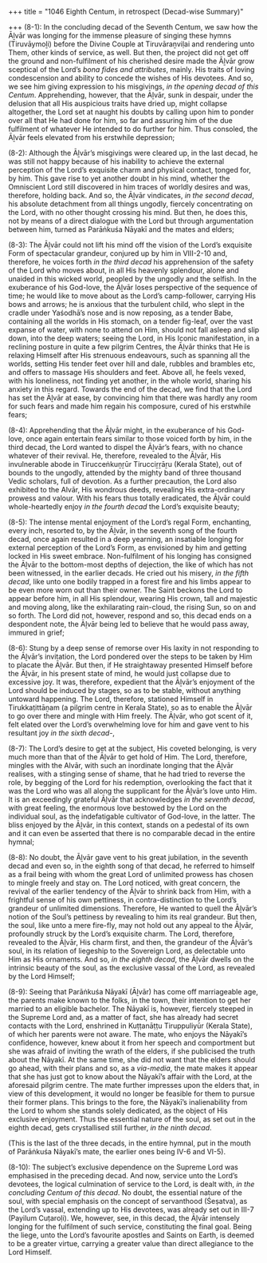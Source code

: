 +++
title = "1046 Eighth Centum, in retrospect (Decad-wise Summary)"

+++
(8-1): In the concluding decad of the Seventh Centum, we saw how the Āḻvār was longing for the immense pleasure of singing these hymns (Tiruvāymoḻi) before the Divine Couple at Tiruvāraṉviḷai and rendering unto Them, other kinds of service, as well. But then, the project did not get off the ground and non-fulfilment of his cherished desire made the Āḻvār grow sceptical of the Lord’s *bona fides and attributes*, mainly. His traits of loving condescension and ability to concede the wishes of His devotees. And so, we see him giving expression to his misgivings, *in the opening decad of this Centum*. Apprehending, however, that the Āḻvār, sunk in despair, under the delusion that all His auspicious traits have dried up, might collapse altogether, the Lord set at naught his doubts by calling upon him to ponder over all that He had done for him, so far and assuring him of the due fulfilment of whatever He intended to do further for him. Thus consoled, the Āḻvār feels elevated from his erstwhile depression;

(8-2): Although the Āḻvār’s misgivings were cleared up, in the last decad, he was still not happy because of his inability to achieve the external perception of the Lord’s exquisite charm and physical contact, ṭonged for, by him. This gave rise to yet another doubt in his mind, whether the Omniscient Lord still discovered in him traces of worldly desires and was, therefore, holding back. And so, the Āḻvār vindicates, *in the second decad*, his absolute detachment from all things ungodly, fiercely concentrating on the Lord, with no other thought crossing his mind. But then, he does this, not by means of a direct dialogue with the Lord but through argumentation between him, turned as Parāṅkuśa Nāyakī and the mates and elders;

(8-3): The Āḻvār could not lift his mind off the vision of the Lord’s exquisite Form of spectacular grandeur, conjured up by him in VIII-2-10 and, therefore, he voices forth *in the third decad* his apprehension of the safety of the Lord who moves about, in all His heavenly splendour, alone and unaided in this wicked world, peopled by the ungodly and the selfish. In the exuberance of his God-love, the Āḻvār loses perspective of the sequence of time; he would like to move about as the Lord’s camp-follower, carrying His bows and arrows; he is anxious that the turbulent child, who slept in the cradle under Yaśodhā’s nose and is now reposing, as a tender Babe, containing all the worlds in His stomach, on a tender fig-leaf, over the vast expanse of water, with none to attend on Him, should not fall asleep and slip down, into the deep waters; seeing the Lord, in His Iconic manifestation, in a reclining posture in quite a few pilgrim Centres, the Āḻvār thinks that He is relaxing Himself after His strenuous endeavours, such as spanning all the worlds, setting His tender feet over hill and dale, rubbles and brambles etc, and offers to massage His shoulders and feet. Above all, he feels vexed, with his loneliness, not finding yet another, in the whole world, sharing his anxiety in this regard. Towards the end of the decad, we find that the Lord has set the Āḻvār at ease, by convincing him that there was hardly any room for such fears and made him regain his composure, cured of his erstwhile fears;

(8-4): Apprehending that the Āḻvār might, in the exuberance of his God-love, once again entertain fears similar to those voiced forth by him, in the third decad, the Lord wanted to dispel the Āḻvār’s fears, with no chance whatever of their revival. He, therefore, revealed to the Āḻvār, His invulnerable abode in Tirucceṅkuṉṟūr Tirucciṟṟāṟu (Kerala State), out of bounds to the ungodly, attended by the mighty band of three thousand Vedic scholars, full of devotion. As a further precaution, the Lord also exhibited to the Alvār, His wondrous deeds, revealing His extra-ordinary prowess and valour. With his fears thus totally eradicated, the Āḻvār could whole-heartedly enjoy *in the fourth decad* the Lord’s exquisite beauty;

(8-5): The intense mental enjoyment of the Lord’s regal Form, enchanting, every inch, resorted to, by the Āḻvār, in the seventh song of the fourth decad, once again resulted in a deep yearning, an insatiable longing for external perception of the Lord’s Form, as envisioned by him and getting locked in His sweet embrace. Non-fulfilment of his longing has consigned the Āḻvār to the bottom-most depths of dejection, the like of which has not been witnessed, in the earlier decads. He cried out his misery, *in the fifth decad*, like unto one bodily trapped in a forest fire and his limbs appear to be even more worn out than their owner. The Saint beckons the Lord to appear before him, in all His splendour, wearing His crown, tall and majestic and moving along, like the exhilarating rain-cloud, the rising Sun, so on and so forth. The Lord did not, however, respond and so, this decad ends on a despondent note, the Āḻvār being led to believe that he would pass away, immured in grief;

(8-6): Stung by a deep sense of remorse over His laxity in not responding to the Āḻvār’s invitation, the Lord pondered over the steps to be taken by Him to placate the Āḻvār. But then, if He straightaway presented Himself before the Āḻvār, in his present state of mind, he would just collapse due to excessive joy. It was, therefore, expedient that the Āḻvār’s enjoyment of the Lord should be induced by stages, so as to be stable, without anything untoward happening. The Lord, therefore, stationed Himself in Tirukkaṭittāṉam (a pilgrim centre in Kerala State), so as to enable the Āḻvār to go over there and mingle with Him freely. The Āḻvār, who got scent of it, felt elated over the Lord’s overwhelming love for him and gave vent to his resultant joy *in the sixth decad-*,

(8-7): The Lord’s desire to get at the subject, His coveted belonging, is very much more than that of the Āḻvār to get hold of Him. The Lord, therefore, mingles with the Alvār, with such an inordinate longing that the Āḻvār realises, with a stinging sense of shame, that he had tried to reverse the role, by begging of the Lord for his redemption, overlooking the fact that it was the Lord who was all along the supplicant for the Āḻvār’s love unto Him. It is an exceedingly grateful Āḻvār that acknowledges *in the seventh decad*, with great feeling, the enormous love bestowed by the Lord on the individual soul, as the indefatigable cultivator of God-love, in the latter. The bliss enjoyed by the Āḻvār, in this context, stands on a pedestal of its own and it can even be asserted that there is no comparable decad in the entire hymnal;

(8-8): No doubt, the Āḻvār gave vent to his great jubilation, in the seventh decad and even so, in the eighth song of that decad, he referred to himself as a frail being with whom the great Lord of unlimited prowess has chosen to mingle freely and stay on. The Lord noticed, with great concern, the revival of the earlier tendency of the Āḻvār to shrink back from Him, with a frightful sense of his own pettiness, in contra-distinction to the Lord’s grandeur of unlimited dimensions. Therefore, He wanted to quell the Āḻvār’s notion of the Soul’s pettiness by revealing to him its real grandeur. But then, the soul, like unto a mere fire-fly, may not hold out any appeal to the Āḻvār, profoundly struck by the Lord’s exquisite charm. The Lord, therefore, revealed to the Āḻvār, His charm first, and then, the grandeur of the Āḻvār’s soul, in its relation of liegeship to the Sovereign Lord, as delectable unto Him as His ornaments. And so, *in the eighth decad*, the Āḻvār dwells on the intrinsic beauty of the soul, as the exclusive vassal of the Lord, as revealed by the Lord Himself;

(8-9): Seeing that Parāṅkuśa Nāyakī (Āḻvār) has come off marriageable age, the parents make known to the folks, in the town, their intention to get her married to an eligible bachelor. The Nāyakī is, however, fiercely steeped in the Supreme Lord and, as a matter of fact, she has already had secret contacts with the Lord, enshrined in Kuṭṭanāṭṭu Tiruppuliyūr (Kerala State), of which her parents were not aware. The mate, who enjoys the Nāyakī’s confidence, however, knew about it from her speech and comportment but she was afraid of inviting the wrath of the elders, if she publicised the truth about the Nāyakī. At the same time, she did not want that the elders should go ahead, with their plans and so, as a *via-media*, the mate makes it appear that she has just got to know about the Nāyakī’s affair with the Lord, at the aforesaid pilgrim centre. The mate further impresses upon the elders that, in view of this development, it would no longer be feasible for them to pursue their former plans. This brings to the fore, the Nāyakī’s inalienability from the Lord to whom she stands solely dedicated, as the object of His exclusive enjoyment. Thus the essential nature of the soul, as set out in the eighth decad, gets crystallised still further, *in the ninth decad*.

(This is the last of the three decads, in the entire hymnal, put in the mouth of Parāṅkuśa Nāyakī’s mate, the earlier ones being IV-6 and VI-5).

(8-10): The subject’s exclusive dependence on the Supreme Lord was emphasised in the preceding decad. And now, service unto the Lord’s devotees, the logical culmination of service to the Lord, is dealt with, *in the concluding Centum of this decad*. No doubt, the essential nature of the soul, with special emphasis on the concept of servanthood (Śeṣatva), as the Lord’s vassal, extending up to His devotees, was already set out in III-7 (Payilum Cuṭaroḷi). We, however, see, in this decad, the Āḻvār intensely longing for the fulfilment of such service, constituting the final goal. Being the liege, unto the Lord’s favourite apostles and Saints on Earth, is deemed to be a greater virtue, carrying a greater value than direct allegiance to the Lord Himself.


